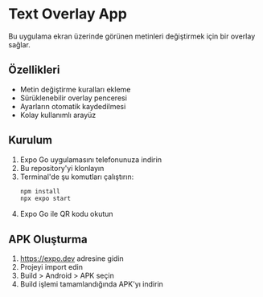 # Text Overlay App

Bu uygulama ekran üzerinde görünen metinleri değiştirmek için bir overlay sağlar.

## Özellikleri

- Metin değiştirme kuralları ekleme
- Sürüklenebilir overlay penceresi
- Ayarların otomatik kaydedilmesi
- Kolay kullanımlı arayüz

## Kurulum

1. Expo Go uygulamasını telefonunuza indirin
2. Bu repository'yi klonlayın
3. Terminal'de şu komutları çalıştırın:
   ```bash
   npm install
   npx expo start
   ```
4. Expo Go ile QR kodu okutun

## APK Oluşturma

1. https://expo.dev adresine gidin
2. Projeyi import edin
3. Build > Android > APK seçin
4. Build işlemi tamamlandığında APK'yı indirin